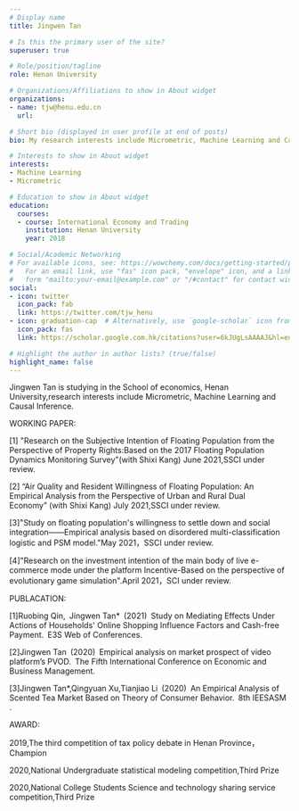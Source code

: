 ```yaml
---
# Display name
title: Jingwen Tan

# Is this the primary user of the site?
superuser: true

# Role/position/tagline
role: Henan University

# Organizations/Affiliations to show in About widget
organizations:
- name: tjw@henu.edu.cn
  url: 

# Short bio (displayed in user profile at end of posts)
bio: My research interests include Micrometric, Machine Learning and Causal Inference

# Interests to show in About widget
interests:
- Machine Learning
- Micrometric

# Education to show in About widget
education:
  courses:
  - course: International Economy and Trading
    institution: Henan University
    year: 2018

# Social/Academic Networking
# For available icons, see: https://wowchemy.com/docs/getting-started/page-builder/#icons
#   For an email link, use "fas" icon pack, "envelope" icon, and a link in the
#   form "mailto:your-email@example.com" or "/#contact" for contact widget.
social:
- icon: twitter
  icon_pack: fab
  link: https://twitter.com/tjw_henu
- icon: graduation-cap  # Alternatively, use `google-scholar` icon from `ai` icon pack
  icon_pack: fas
  link: https://scholar.google.com.hk/citations?user=6kJUgLsAAAAJ&hl=en

# Highlight the author in author lists? (true/false)
highlight_name: false
---
```


Jingwen Tan is studying in the School of economics, Henan University,research interests include Micrometric, Machine Learning and Causal Inference.

WORKING PAPER:

[1] "Research on the Subjective Intention of Floating Population from the Perspective of Property Rights:Based on the 2017 Floating Population Dynamics Monitoring Survey"(with Shixi Kang) June 2021,SSCI under review.

[2] “Air Quality and Resident Willingness of Floating Population: An Empirical Analysis from the Perspective of Urban and Rural Dual Economy” (with Shixi Kang) July 2021,SSCI under review.

[3]"Study on floating population's willingness to settle down and social integration——Empirical analysis based on disordered multi-classification logistic and PSM model."May 2021，SSCI under review.

[4]"Research on the investment intention of the main body of live e-commerce mode under the platform Incentive-Based on the perspective of evolutionary game simulation".April 2021，SCI under review.

PUBLACATION:

[1]Ruobing Qin, Jingwen Tan* (2021) Study on Mediating Effects Under Actions of Households' Online Shopping Influence Factors and Cash-free Payment. E3S Web of Conferences.

[2]Jingwen Tan (2020) Empirical analysis on market prospect of video platform’s PVOD. The Fifth International Conference on Economic and Business Management. 

[3]Jingwen Tan*,Qingyuan Xu,Tianjiao Li (2020) An Empirical Analysis of Scented Tea Market Based on Theory of Consumer Behavior. 8th IEESASM .


AWARD:

2019,The third competition of tax policy debate in Henan Province，Champion

2020,National Undergraduate statistical modeling competition,Third Prize

2020,National College Students Science and technology sharing service competition,Third Prize
